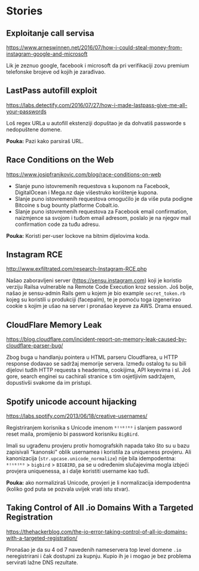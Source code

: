 # Stories

## Exploitanje call servisa

https://www.arneswinnen.net/2016/07/how-i-could-steal-money-from-instagram-google-and-microsoft

Lik je zeznuo google, facebook i microsoft da pri verifikaciji zovu premium telefonske brojeve od kojih je zarađivao.

## LastPass autofill exploit

https://labs.detectify.com/2016/07/27/how-i-made-lastpass-give-me-all-your-passwords

Loš regex URLa u autofill ekstenziji dopuštao je da dohvatiš passworde s nedopuštene domene.

**Pouka:** Pazi kako parsiraš URL.

## Race Conditions on the Web

https://www.josipfranjkovic.com/blog/race-conditions-on-web

* Slanje puno istovremenih requestova s kuponom na Facebook, DigitalOcean i Mega.nz daje višestruko korištenje kupona.
* Slanje puno istovremenih requestova omogućilo je da više puta podigne Bitcoine s bug bounty platforme Cobalt.io.
* Slanje puno istovremenih requestova za Facebook email confirmation, naizmjence sa svojom i tuđom email adresom, poslalo je na njegov mail confirmation code za tuđu adresu.

**Pouka:** Koristi per-user lockove na bitnim dijelovima koda.

## Instagram RCE

http://www.exfiltrated.com/research-Instagram-RCE.php

Našao zaboravljeni server (https://sensu.instagram.com) koji je koristio verziju Railsa vulnerable na Remote Code Execution kroz session. Još bolje, našao je sensu-admin Rails gem u kojem je bio example `secret_token.rb` kojeg su koristili u produkciji (facepalm), te je pomoću toga izgenerirao cookie s kojim je ušao na server i pronašao keyeve za AWS. Drama ensued.

## CloudFlare Memory Leak

https://blog.cloudflare.com/incident-report-on-memory-leak-caused-by-cloudflare-parser-bug/

Zbog buga u handlanju pointera u HTML parseru Cloudflarea, u HTTP response dodavao se sadržaj memorije servera. Između ostalog tu su bili dijelovi tuđih HTTP requesta s headerima, cookijima, API keyevima i sl. Još gore, search enginei su cachirali stranice s tim osjetljivim sadržajem, dopustivši svakome da im pristupi.

## Spotify unicode account hijacking

https://labs.spotify.com/2013/06/18/creative-usernames/

Registriranjem korisnika s Unicode imenom `ᴮᴵᴳᴮᴵᴿᴰ` i slanjem password reset maila, promijenio bi password korisniku `BigBird`.

Imali su ugrađenu provjeru protiv homografskih napada tako što su u bazu zapisivali "kanonski" oblik usernamea i koristila za uniqueness provjeru. Ali kanonizacija (`str.upcase.unicode_normalize`) nije bila idempodentna: `ᴮᴵᴳᴮᴵᴿᴰ` > `bigbird` > `BIGBIRD`, pa se u određenim slučajevima mogla izbjeći provjera uniquenessa, a i dalje koristiti username kao tuđi.

**Pouka:** ako normaliziraš Unicode, provjeri je li normalizacija idempodentna (koliko god puta se pozvala uvijek vrati istu stvar).

## Taking Control of All .io Domains With a Targeted Registration

https://thehackerblog.com/the-io-error-taking-control-of-all-io-domains-with-a-targeted-registration/

Pronašao je da su 4 od 7 navedenih nameservera top level domene `.io` neregistrirani i čak dostupni za kupnju. Kupio ih je i mogao je bez problema servirati lažne DNS rezultate.

